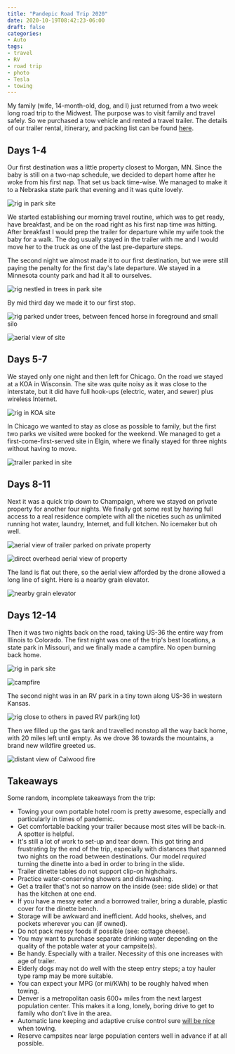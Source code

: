```yaml
---
title: "Pandepic Road Trip 2020"
date: 2020-10-19T08:42:23-06:00
draft: false
categories:
- Auto
tags:
- travel
- RV
- road trip
- photo
- Tesla
- towing
---
```


My family (wife, 14-month-old, dog, and I) just returned from a two week long road trip to the Midwest. The purpose was to visit family and travel safely. So we purchased a tow vehicle and rented a travel trailer. The details of our trailer rental, itinerary, and packing list can be found [here](https://watt.ws/pandepic).

<!--more-->

## Days 1-4

Our first destination was a little property closest to Morgan, MN. Since the baby is still on a two-nap schedule, we decided to depart home after he woke from his first nap. That set us back time-wise. We managed to make it to a Nebraska state park that evening and it was quite lovely.

![rig in park site](/images/IMG_20201005_084304873.jpg)

We started establishing our morning travel routine, which was to get ready, have breakfast, and be on the road right as his first nap time was hitting. After breakfast I would prep the trailer for departure while my wife took the baby for a walk. The dog usually stayed in the trailer with me and I would move her to the truck as one of the last pre-departure steps.

The second night we almost made it to our first destination, but we were still paying the penalty for the first day's late departure. We stayed in a Minnesota county park and had it all to ourselves.

![rig nestled in trees in park site](/images/PXL_20201005_234855223.jpg)

By mid third day we made it to our first stop.

![rig parked under trees, between fenced horse in foreground and small silo](/images/PXL_20201006_190031406.MP.jpg)

![aerial view of site](/images/Photo_6553615_DJI_15_jpg_7483920_0_2020107105458_photo_original.jpg)

## Days 5-7

We stayed only one night and then left for Chicago. On the road we stayed at a KOA in Wisconsin. The site was quite noisy as it was close to the interstate, but it did have full hook-ups (electric, water, and sewer) plus wireless Internet.

![rig in KOA site](/images/PXL_20201008_125633276.jpg)

In Chicago we wanted to stay as close as possible to family, but the first two parks we visited were booked for the weekend. We managed to get a first-come-first-served site in Elgin, where we finally stayed for three nights without having to move.

![trailer parked in site](/images/PXL_20201009_163315610.jpg)

## Days 8-11

Next it was a quick trip down to Champaign, where we stayed on private property for another four nights. We finally got some rest by having full access to a real residence complete with all the niceties such as unlimited running hot water, laundry, Internet, and full kitchen. No icemaker but oh well.

![aerial view of trailer parked on private property](/images/Photo_6553631_DJI_31_jpg_3591983_0_20201012124020_photo_original.jpg)

![direct overhead aerial view of property](/images/Photo_6553645_DJI_45_jpg_5983430_0_20201012171912_photo_original.jpg)

The land is flat out there, so the aerial view afforded by the drone allowed a long line of sight. Here is a nearby grain elevator.

![nearby grain elevator](/images/Photo_6553650_DJI_50_jpg_5111614_0_20201012172154_photo_original.jpg)

## Days 12-14

Then it was two nights back on the road, taking US-36 the entire way from Illinois to Colorado. The first night was one of the trip's best locations, a state park in Missouri, and we finally made a campfire. No open burning back home.

![rig in park site](/images/PXL_20201015_234601835.jpg)

![campfire](/images/IMG_20201015_203704238.jpg)

The second night was in an RV park in a tiny town along US-36 in western Kansas.

![rig close to others in paved RV park(ing lot)](/images/PXL_20201017_144753174.jpg)

Then we filled up the gas tank and travelled nonstop all the way back home, with 20 miles left until empty. As we drove 36 towards the mountains, a brand new wildfire greeted us.

![distant view of Calwood fire](/images/Photo_6553673_DJI_73_jpg_3861160_0_20201017163658_photo_original.jpg)

## Takeaways

Some random, incomplete takeaways from the trip:

* Towing your own portable hotel room is pretty awesome, especially and particularly in times of pandemic.
* Get comfortable backing your trailer because most sites will be back-in. A spotter is helpful.
* It's still a lot of work to set-up and tear down. This got tiring and frustrating by the end of the trip, especially with distances that spanned two nights on the road between destinations. Our model *required* turning the dinette into a bed in order to bring in the slide.
* Trailer dinette tables do not support clip-on highchairs.
* Practice water-conserving showers and dishwashing.
* Get a trailer that's not so narrow on the inside (see: side slide) or that has the kitchen at one end.
* If you have a messy eater and a borrowed trailer, bring a durable, plastic cover for the dinette bench.
* Storage will be awkward and inefficient. Add hooks, shelves, and pockets wherever you can (if owned).
* Do not pack messy foods if possible (see: cottage cheese).
* You may want to purchase separate drinking water depending on the quality of the potable water at your campsite(s).
* Be handy. Especially with a trailer. Necessity of this one increases with age of trailer.
* Elderly dogs may not do well with the steep entry steps; a toy hauler type ramp may be more suitable.
* You can expect your MPG (or mi/KWh) to be roughly halved when towing.
* Denver is a metropolitan oasis 600+ miles from the next largest population center. This makes it a long, lonely, boring drive to get to family who don't live in the area.
* Automatic lane keeping and adaptive cruise control sure [will be nice](https://www.tesla.com/cybertruck) when towing.
* Reserve campsites near large population centers well in advance if at all possible.